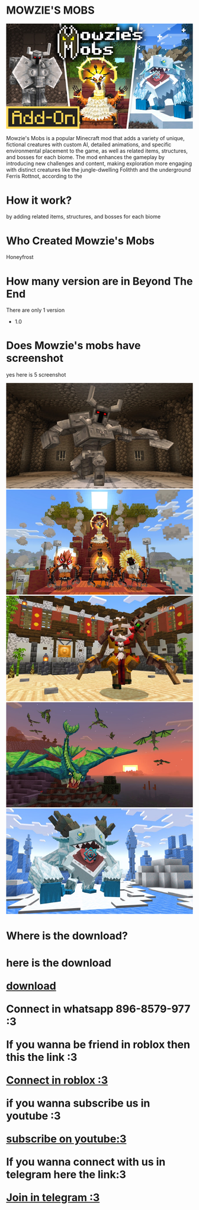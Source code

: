 <h1>MOWZIE'S MOBS</h1>
<img src="loui.jpg">
<p>Mowzie's Mobs is a popular Minecraft mod that adds a variety of unique, fictional creatures with custom AI, detailed animations, and specific environmental placement to the game, as well as related items, structures, and bosses for each biome. The mod enhances the gameplay by introducing new challenges and content, making exploration more engaging with distinct creatures like the jungle-dwelling Folithth and the underground Ferris Rottnot, according to the</p>
<h1>How it work?</h1>
<p>by adding
related items, structures, and bosses for each biome</p>
<h1>Who Created Mowzie's Mobs</h1>
<p>Honeyfrost</p>
<h1>How many version are in Beyond The End</h1>
<p>There are only 1 version</p>
<ul>
<li>1.0</li>
</ul>
<h1>Does Mowzie's mobs have screenshot</h1>
<p>yes here is 5 screenshot</p>
<img src="baja.jpg">
<img src="burung.jpg">
<img src="kayu.jpg">
<img src="naga.jpg">
<img src="yeti.jpg">
<h1>Where is the download?<h1>
<p>here is the download</p>
<a href="https://bedrock-hub.blogspot.com/2025/07/mowzies-mobs.html?m=1" download>download</a>
<p>Connect in whatsapp 896-8579-977 :3</p>
<p>If you wanna be friend in roblox then this the link :3</p>
<a href="https://www.roblox.com/share?code=1db53eae1e69fe4780b57f19ae388f19&type=Profile&source=ProfileShare&stamp=1757743352086" download>Connect in roblox :3</a><p>if you wanna subscribe us in youtube :3</p>
<a href="https://youtube.com/@brutal_studio?feature=shared" download>subscribe on youtube:3</a><p>If you wanna connect with us in telegram here the link:3</p>
<a href="https://t.me/+jeNobnO7N2gzZGQ1"download>Join in telegram :3</a>
